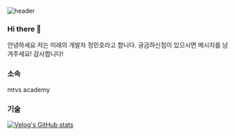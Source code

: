 ![header](https://capsule-render.vercel.app/api?type=cylinder&color=000000&height=150&section=header&text=Hi%20Im%20Mino&fontColor=ffffff&fontSize=70&animation=fadeIn&fontAlignY=55)

### Hi there 👋
안녕하세요 저는 미래의 개발자 정민호라고 합니다. 궁금하신점이 있으시면 메시지를 남겨주세요! 감사합니다!

### 소속
mtvs academy

### 기술
[![Velog's GitHub stats](https://velog-readme-stats.vercel.app/api/badge?name=java)](https://velog.io/@java)


<!--
**jeongminoo/jeongminoo** is a ✨ _special_ ✨ repository because its `README.md` (this file) appears on your GitHub profile.

Here are some ideas to get you started:

- 🔭 I’m currently working on ...
- 🌱 I’m currently learning ... metabus academy
- 👯 I’m looking to collaborate on ...
- 🤔 I’m looking for help with ...
- 💬 Ask me about ...
- 📫 How to reach me: ...
- 😄 Pronouns: ...
- ⚡ Fun fact: ...
-->

